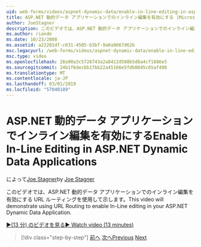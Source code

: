 ```yaml
---
uid: web-forms/videos/aspnet-dynamic-data/enable-in-line-editing-in-aspnet-dynamic-data-applications
title: ASP.NET 動的データ アプリケーションでのインライン編集を有効にする |Microsoft Docs
author: JoeStagner
description: このビデオでは、ASP.NET 動的データ アプリケーションでのインライン編集を有効にする URL ルーティングを使用して示します。
ms.author: riande
ms.date: 10/23/2008
ms.assetid: a22201df-c031-4505-b3bf-9a0a9667d62b
msc.legacyurl: /web-forms/videos/aspnet-dynamic-data/enable-in-line-editing-in-aspnet-dynamic-data-applications
msc.type: video
ms.openlocfilehash: 28a90a3c5726743a2a8412d508b5d8a4cf1886e5
ms.sourcegitcommit: 24b1f6decbb17bb22a45166e5fdb0845c65af498
ms.translationtype: MT
ms.contentlocale: ja-JP
ms.lasthandoff: 03/01/2019
ms.locfileid: "57040189"
---
```

<a name="enable-in-line-editing-in-aspnet-dynamic-data-applications"></a><span data-ttu-id="b79bd-103">ASP.NET 動的データ アプリケーションでインライン編集を有効にする</span><span class="sxs-lookup"><span data-stu-id="b79bd-103">Enable In-Line Editing in ASP.NET Dynamic Data Applications</span></span>
====================
<span data-ttu-id="b79bd-104">によって[Joe Stagner](https://github.com/JoeStagner)</span><span class="sxs-lookup"><span data-stu-id="b79bd-104">by [Joe Stagner](https://github.com/JoeStagner)</span></span>

<span data-ttu-id="b79bd-105">このビデオでは、ASP.NET 動的データ アプリケーションでのインライン編集を有効にする URL ルーティングを使用して示します。</span><span class="sxs-lookup"><span data-stu-id="b79bd-105">This video will demonstrate using URL Routing to enable In-Line editing in your ASP.NET Dynamic Data Application.</span></span>

[<span data-ttu-id="b79bd-106">&#9654;(13 分) のビデオを見る</span><span class="sxs-lookup"><span data-stu-id="b79bd-106">&#9654; Watch video (13 minutes)</span></span>](https://channel9.msdn.com/Blogs/ASP-NET-Site-Videos/enable-in-line-editing-in-aspnet-dynamic-data-applications)

> [!div class="step-by-step"]
> <span data-ttu-id="b79bd-107">[前へ](begin-modifying-dynamic-data-applications-with-url-routing.md)
> [次へ](how-to-enable-table-specific-routing-in-dynamic-data-applications.md)</span><span class="sxs-lookup"><span data-stu-id="b79bd-107">[Previous](begin-modifying-dynamic-data-applications-with-url-routing.md)
[Next](how-to-enable-table-specific-routing-in-dynamic-data-applications.md)</span></span>
